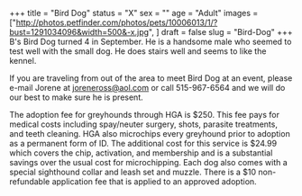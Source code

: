 +++
title = "Bird Dog"
status = "X"
sex = ""
age = "Adult"
images = ["http://photos.petfinder.com/photos/pets/10006013/1/?bust=1291034096&width=500&-x.jpg",
]
draft = false
slug = "Bird-Dog"
+++
B's Bird Dog turned 4 in September.  He is a handsome male who seemed to test well with the small dog.  He does stairs well and seems to like the kennel.


  If you are traveling from out of the area to meet Bird Dog at an event, please e-mail Jorene at joreneross@aol.com or call 515-967-6564 and we will do our best to make sure he is present.

The adoption fee for greyhounds through HGA is $250. This fee pays for medical costs including spay/neuter surgery, shots, parasite treatments, and teeth cleaning.  HGA also microchips every greyhound prior to adoption as a permanent form of ID.  The additional cost for this service is $24.99 which covers the chip, activation, and membership and is a substantial savings over the usual cost for microchipping.  Each dog also comes with a special sighthound collar and leash set and muzzle. There is a $10 non-refundable application fee that is applied to an approved adoption.
